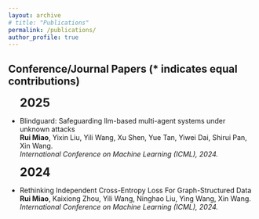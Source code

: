```yaml
---
layout: archive
# title: "Publications"
permalink: /publications/
author_profile: true
---
```


## Conference/Journal Papers (* indicates equal contributions)
<ul>

<font size="5"><b>2025</b></font><br />
<li>Blindguard: Safeguarding llm-based multi-agent systems under unknown attacks<br />
<b>Rui Miao</b>, Yixin Liu, Yili Wang, Xu Shen, Yue Tan, Yiwei Dai, Shirui Pan, Xin Wang.<br />
<i>International Conference on Machine Learning (ICML), 2024.</i><br /></li>

<font size="5"><b>2024</b></font><br />
<li>Rethinking Independent Cross-Entropy Loss For Graph-Structured Data<br />
<b>Rui Miao</b>, Kaixiong Zhou, Yili Wang, Ninghao Liu, Ying Wang, Xin Wang.<br />
<i>International Conference on Machine Learning (ICML), 2024.</i><br /></li>

